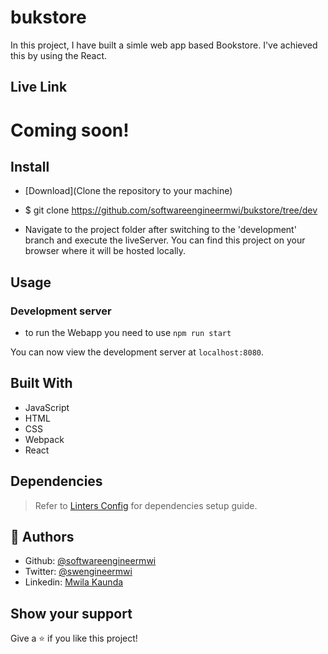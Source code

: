 # bukstore

In this project, I have built a simle web app based Bookstore. I've achieved this by using the React.

## Live Link

# Coming soon!

## Install

- [Download](Clone the repository to your machine)

- $ git clone https://github.com/softwareengineermwi/bukstore/tree/dev

- Navigate to the project folder after switching to the 'development' branch and execute the liveServer. You can find this project on your browser where it will be hosted locally.

## Usage

### Development server
- to run the Webapp you need to use `npm run start`

You can now view the development server at `localhost:8080`.

## Built With

- JavaScript
- HTML
- CSS
- Webpack
- React

## Dependencies

> Refer to [Linters Config](https://github.com/softwareengineermwi/linters-config) for dependencies setup guide.

## 👤 Authors

- Github: [@softwareengineermwi](https://github.com/softwareengineermwi)
- Twitter: [@swengineermwi](https://twitter.com/swengineermwi)
- Linkedin: [Mwila Kaunda](https://www.linkedin.com/in/mwila-kaunda-5479b2168)


## Show your support

Give a ⭐️ if you like this project!